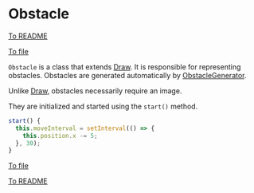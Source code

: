 # Obstacle

[To README](./../../../../README.md) 

[To file](./../../../../02_APP/PostRennen/src/app/component/post-rennen-game/models/obstacle.ts)

`Obstacle` is a class that extends [Draw](./draw.md). It is responsible for representing obstacles. Obstacles are generated automatically by [ObstacleGenerator](./obstacleGenerator.md).

Unlike [Draw](./draw.md), obstacles necessarily require an image.

They are initialized and started using the `start()` method.

```Typescript
start() {  
  this.moveInterval = setInterval(() => {  
    this.position.x -= 5;  
  }, 30);  
}
```

[To file](./../../../../02_APP/PostRennen/src/app/component/post-rennen-game/models/obstacle.ts)


[To README](./../../../../README.md) 